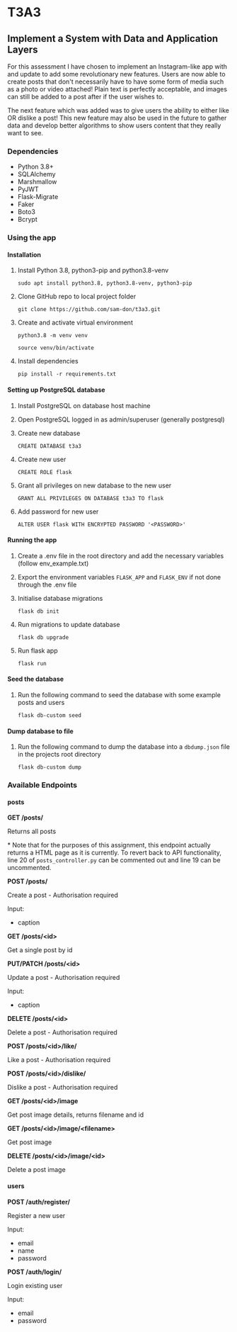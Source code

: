 # T3A3 

## Implement a System with Data and Application Layers

For this assessment I have chosen to implement an Instagram-like app with and update to add some revolutionary new features. Users are now able to create posts that don't necessarily have to have some form of media such as a photo or video attached! Plain text is perfectly acceptable, and images can still be added to a post after if the user wishes to. 

The next feature which was added was to give users the ability to either like OR dislike a post! This new feature may also be used in the future to gather data and develop better algorithms to show users content that they really want to see. 

### Dependencies

- Python 3.8+
- SQLAlchemy
- Marshmallow
- PyJWT
- Flask-Migrate
- Faker
- Boto3
- Bcrypt

### Using the app

#### Installation

1. Install Python 3.8, python3-pip and python3.8-venv

    `sudo apt install python3.8, python3.8-venv, python3-pip`

2. Clone GitHub repo to local project folder

    `git clone https://github.com/sam-don/t3a3.git`

3. Create and activate virtual environment

    `python3.8 -m venv venv`
    
    `source venv/bin/activate`

4. Install dependencies

    `pip install -r requirements.txt`

#### Setting up PostgreSQL database

1. Install PostgreSQL on database host machine
   
2. Open PostgreSQL logged in as admin/superuser (generally postgresql)
   
3. Create new database
   
    `CREATE DATABASE t3a3`

4. Create new user

    `CREATE ROLE flask`

5. Grant all privileges on new database to the new user

    `GRANT ALL PRIVILEGES ON DATABASE t3a3 TO flask`

6. Add password for new user

    `ALTER USER flask WITH ENCRYPTED PASSWORD '<PASSWORD>'`

#### Running the app

1. Create a .env file in the root directory and add the necessary variables (follow env_example.txt)

2. Export the environment variables `FLASK_APP` and `FLASK_ENV` if not done through the .env file

3. Initialise database migrations

    `flask db init`

4. Run migrations to update database

    `flask db upgrade`

5. Run flask app

    `flask run`

#### Seed the database

1. Run the following command to seed the database with some example posts and users
   
    `flask db-custom seed`

#### Dump database to file

1. Run the following command to dump the database into a `dbdump.json` file in the projects root directory

    `flask db-custom dump`

### Available Endpoints

#### posts

**GET /posts/**

Returns all posts

\* Note that for the purposes of this assignment, this endpoint actually returns a HTML page as it is currently. To revert back to API functionality, line 20 of `posts_controller.py` can be commented out and line 19 can be uncommented.

**POST /posts/**

Create a post - Authorisation required

Input:
- caption

**GET /posts/\<id>**

Get a single post by id

**PUT/PATCH /posts/\<id>**

Update a post - Authorisation required

Input:
- caption

**DELETE /posts/\<id>**

Delete a post - Authorisation required

**POST /posts/\<id>/like/**

Like a post - Authorisation required

**POST /posts/\<id>/dislike/**

Dislike a post - Authorisation required

**GET /posts/\<id>/image**

Get post image details, returns filename and id

**GET /posts/\<id>/image/\<filename>**

Get post image

**DELETE /posts/\<id>/image/\<id>**

Delete a post image

#### users

**POST /auth/register/**

Register a new user

Input:
- email
- name
- password

**POST /auth/login/**

Login existing user

Input:
- email
- password